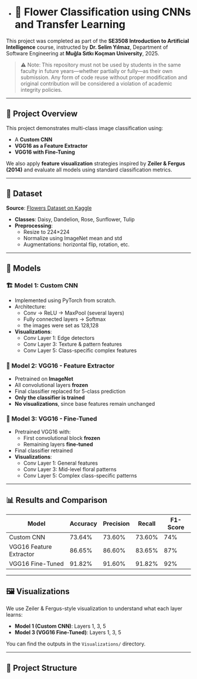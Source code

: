 
-  # 🌸 Flower Classification using CNNs and Transfer Learning

This project was completed as part of the **SE3508 Introduction to Artificial Intelligence** course, instructed by **Dr. Selim Yılmaz**, Department of Software Engineering at **Muğla Sıtkı Koçman University**, 2025.

> ⚠️ Note: This repository must not be used by students in the same faculty in future years—whether partially or fully—as their own submission. Any form of code reuse without proper modification and original contribution will be considered a violation of academic integrity policies.


---

## 📌 Project Overview

This project demonstrates multi-class image classification using:
- A **Custom CNN**
- **VGG16 as a Feature Extractor**
- **VGG16 with Fine-Tuning**

We also apply **feature visualization** strategies inspired by **Zeiler & Fergus (2014)** and evaluate all models using standard classification metrics.

---

## 📂 Dataset

**Source**: [Flowers Dataset on Kaggle](https://www.kaggle.com/datasets/imsparsh/flowers-dataset/data)

- **Classes**: Daisy, Dandelion, Rose, Sunflower, Tulip
- **Preprocessing**:
  - Resize to 224×224
  - Normalize using ImageNet mean and std
  - Augmentations: horizontal flip, rotation, etc.

---

## 🧠 Models

### 🏗️ Model 1: Custom CNN
- Implemented using PyTorch from scratch.
- Architecture:
  - Conv → ReLU → MaxPool (several layers)
  - Fully connected layers → Softmax
  - the images were set as 128,128
- **Visualizations**:
  - Conv Layer 1: Edge detectors
  - Conv Layer 3: Texture & pattern features
  - Conv Layer 5: Class-specific complex features

### 🧊 Model 2: VGG16 - Feature Extractor
- Pretrained on **ImageNet**
- All convolutional layers **frozen**
- Final classifier replaced for 5-class prediction
- **Only the classifier is trained**
- **No visualizations**, since base features remain unchanged

### 🔧 Model 3: VGG16 - Fine-Tuned
- Pretrained VGG16 with:
  - First convolutional block **frozen**
  - Remaining layers **fine-tuned**
- Final classifier retrained
- **Visualizations**:
  - Conv Layer 1: General features
  - Conv Layer 3: Mid-level floral patterns
  - Conv Layer 5: Complex class-specific patterns

---

## 📊 Results and Comparison

| Model                  | Accuracy | Precision | Recall | F1-Score |
|------------------------|----------|-----------|--------|----------|
| Custom CNN             | 73.64%   | 73.60%    | 73.60% | 74%      |
| VGG16 Feature Extractor| 86.65%   | 86.60%    | 83.65% | 87%      |
| VGG16 Fine-Tuned       | 91.82%   | 91.60%    | 91.82% | 92%      |


---

## 🖼️ Visualizations

We use Zeiler & Fergus-style visualization to understand what each layer learns:

- **Model 1 (Custom CNN)**: Layers 1, 3, 5
- **Model 3 (VGG16 Fine-Tuned)**: Layers 1, 3, 5

You can find the outputs in the `Visualizations/` directory.

---

## 📁 Project Structure


